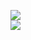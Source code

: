 [![](https://img.shields.io/badge/Made%20With-Github%20Spray-lightgrey.svg?style=for-the-badge&logo=github)](https://github.com/Annihil/github-spray#12174)  
[![](https://i.imgur.com/2DrTn0Z.gif)](https://github.com/Annihil/github-spray)